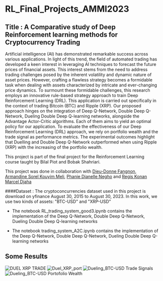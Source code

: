 # RL_Final_Projects_AMMI2023
## Title : A Comparative study of Deep Reinforcement learning methods for Cryptocurrency Trading

Artificial intelligence (AI) has demonstrated remarkable success across various applications. 
In light of this trend, the field of automated trading has developed a keen interest in leveraging 
AI techniques to forecast the future prices of financial assets. This interest stems from the need 
to address trading challenges posed by the inherent volatility and dynamic nature of asset prices. 
However, crafting a flawless strategy becomes a formidable task when dealing with assets characterized 
by intricate and ever-changing price dynamics. To surmount these formidable challenges, this research 
employs an innovative rule-based strategy approach to train Deep Reinforcement Learning (DRL). 
This application is carried out specifically in the context of trading Bitcoin (BTC) and Ripple (XRP).
Our proposed approach hinges on the integration of Deep Q-Network, Double Deep Q-Network, Dueling 
Double Deep Q-learning networks, alongside the Advantage Actor-Critic algorithms. Each of them aims 
to yield an optimal policy for our application. To evaluate the effectiveness of our 
Deep Reinforcement Learning (DRL) approach, we rely on portfolio wealth  and the trade signal as performance metrics. 
The experimental outcomes highlight that Duelling and Double Deep Q-Network outperformed when using Ripple (XRP) with the increasing of the portfolio wealth.
    

This project is part of the final project for the Reinforcement Learning course taught by Bilal Piot and Bobak Shahriari.


This project was done in collaboration with [Dieu-Donne Fangnon](https://github.com/dfangnon), [Armandine Sorel Kouyim Meli](https://github.com/sorelkouyim), [Phanie Dianelle Negho](https://github.com/PhanieDianelle) and [Regis Konan Marcel Djaha](https://github.com/RegisKonan)  

####Dataset : The cryptoconcurrencies dataset used in this project is download on yfinance August 30, 2015 to August 30, 2023.
In this work, we use two kinds of assets: "BTC-USD" and "XRP-USD"


 

* The notebook RL_trading_system_good3.ipynb contains the implementation of the Deep Q-Network, Double Deep Q-Network, Dueling 
Double Deep Q-learning networks

* The notebook trading_system_A2C.ipynb contains the implementation of the Deep Q-Network, Double Deep Q-Network, Dueling Double Deep Q-learning networks
## Some Results
![DUEL XRP TRADE](https://github.com/VerlonRoelMBINGUI/RL_Final_Projects_AMMI2023/assets/126726283/122e03a9-6272-4a93-acfc-247acd8fbad4)
![Duel_XRP_port](https://github.com/VerlonRoelMBINGUI/RL_Final_Projects_AMMI2023/assets/126726283/75234af0-0943-4a3b-85e8-d3bd77e6cfb0)
![Dueling_BTC-USD Trade Signals](https://github.com/VerlonRoelMBINGUI/RL_Final_Projects_AMMI2023/assets/126726283/44f09da8-e545-4597-a098-3bfe60adb470)
![Dueling_BTC-USD Portofolio Wealth](https://github.com/VerlonRoelMBINGUI/RL_Final_Projects_AMMI2023/assets/126726283/358f63a3-6ff9-44f1-9ca6-df5be772150c)


  



